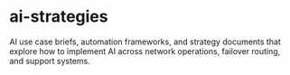 # ai-strategies
AI use case briefs, automation frameworks, and strategy documents that explore how to implement AI across network operations, failover routing, and support systems.

